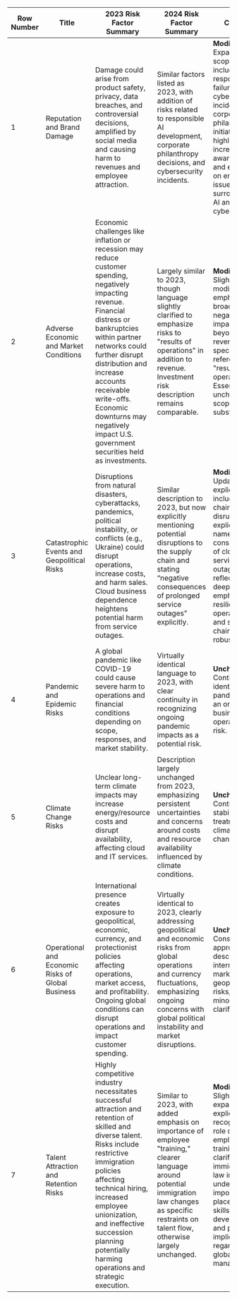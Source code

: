 | Row Number | Title | 2023 Risk Factor Summary | 2024 Risk Factor Summary | Change |
|------------|-------|--------------------------|--------------------------|--------|
| 1 | Reputation and Brand Damage | Damage could arise from product safety, privacy, data breaches, and controversial decisions, amplified by social media and causing harm to revenues and employee attraction. | Similar factors listed as 2023, with addition of risks related to responsible AI development, corporate philanthropy decisions, and cybersecurity incidents. | **Modified:** Expanded scope to include responsible AI failures, cybersecurity incidents, and corporate philanthropy initiatives, highlighting increased awareness and emphasis on emerging issues surrounding AI and cybersecurity. |
| 2 | Adverse Economic and Market Conditions | Economic challenges like inflation or recession may reduce customer spending, negatively impacting revenue. Financial distress or bankruptcies within partner networks could further disrupt distribution and increase accounts receivable write-offs. Economic downturns may negatively impact U.S. government securities held as investments. | Largely similar to 2023, though language slightly clarified to emphasize risks to "results of operations" in addition to revenue. Investment risk description remains comparable. | **Modified:** Slight modification emphasizing a broader negative impact beyond revenue, now specifically referencing "results of operations." Essentially unchanged in scope and substance. |
| 3 | Catastrophic Events and Geopolitical Risks | Disruptions from natural disasters, cyberattacks, pandemics, political instability, or conflicts (e.g., Ukraine) could disrupt operations, increase costs, and harm sales. Cloud business dependence heightens potential harm from service outages. | Similar description to 2023, but now explicitly mentioning potential disruptions to the supply chain and stating “negative consequences of prolonged service outages” explicitly. | **Modified:** Updated to explicitly include supply chain disruption and explicitly name negative consequences of cloud service outages, reflecting deeper emphasis on resilience in operations and supply chain robustness. |
| 4 | Pandemic and Epidemic Risks | A global pandemic like COVID-19 could cause severe harm to operations and financial conditions depending on scope, responses, and market stability. | Virtually identical language to 2023, with clear continuity in recognizing ongoing pandemic impacts as a potential risk. | **Unchanged:** Continuity in identifying pandemics as an ongoing business operational risk. |
| 5 | Climate Change Risks | Unclear long-term climate impacts may increase energy/resource costs and disrupt availability, affecting cloud and IT services. | Description largely unchanged from 2023, emphasizing persistent uncertainties and concerns around costs and resource availability influenced by climate conditions. | **Unchanged:** Continuity and stability in treatment of climate change risk. |
| 6 | Operational and Economic Risks of Global Business | International presence creates exposure to geopolitical, economic, currency, and protectionist policies affecting operations, market access, and profitability. Ongoing global conditions can disrupt operations and impact customer spending. | Virtually identical to 2023, clearly addressing geopolitical and economic risks from global operations and currency fluctuations, emphasizing ongoing concerns with global political instability and market disruptions. | **Unchanged:** Consistent approach to describing international market and geopolitical risks, with minor wording clarifications. |
| 7 | Talent Attraction and Retention Risks | Highly competitive industry necessitates successful attraction and retention of skilled and diverse talent. Risks include restrictive immigration policies affecting technical hiring, increased employee unionization, and ineffective succession planning potentially harming operations and strategic execution. | Similar to 2023, with added emphasis on importance of employee "training," clearer language around potential immigration law changes as specific restraints on talent flow, otherwise largely unchanged. | **Modified:** Slightly expanded to explicitly recognize the role of employee training, and clarified immigration law impacts, underscoring importance placed on skills development and policy implications regarding global talent management. |